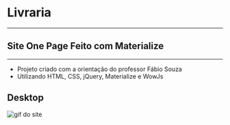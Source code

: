 # Livraria
 ---
 ## Site One Page Feito com Materialize
 ---
 
- Projeto criado com a orientação do professor Fábio Souza
- Utilizando HTML, CSS, jQuery, Materialize e WowJs

## Desktop 
![gif do site](https://github.com/FabioAsada/Livraria/blob/main/gif1.gif)

